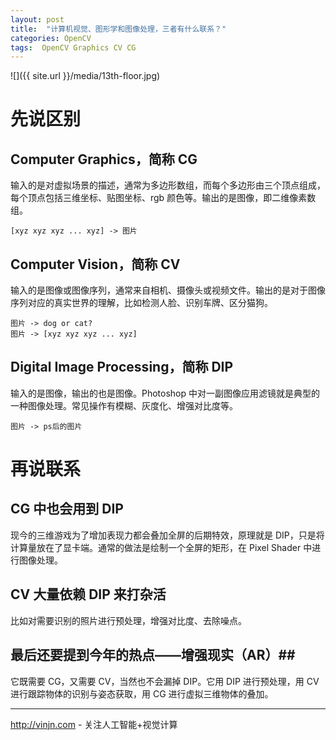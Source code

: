 ```yaml
---
layout: post
title:  "计算机视觉、图形学和图像处理，三者有什么联系？"
categories: OpenCV
tags:  OpenCV Graphics CV CG
---
```


![]({{ site.url }}/media/13th-floor.jpg)

先说区别
=

## Computer Graphics，简称 CG ##

输入的是对虚拟场景的描述，通常为多边形数组，而每个多边形由三个顶点组成，每个顶点包括三维坐标、贴图坐标、rgb 颜色等。输出的是图像，即二维像素数组。

    [xyz xyz xyz ... xyz] -> 图片

## Computer Vision，简称 CV ##

输入的是图像或图像序列，通常来自相机、摄像头或视频文件。输出的是对于图像序列对应的真实世界的理解，比如检测人脸、识别车牌、区分猫狗。

    图片 -> dog or cat?
    图片 -> [xyz xyz xyz ... xyz]




## Digital Image Processing，简称 DIP ##

输入的是图像，输出的也是图像。Photoshop 中对一副图像应用滤镜就是典型的一种图像处理。常见操作有模糊、灰度化、增强对比度等。

    图片 -> ps后的图片

再说联系
=

## CG 中也会用到 DIP ##

现今的三维游戏为了增加表现力都会叠加全屏的后期特效，原理就是 DIP，只是将计算量放在了显卡端。通常的做法是绘制一个全屏的矩形，在 Pixel Shader 中进行图像处理。


## CV 大量依赖 DIP 来打杂活 ##

比如对需要识别的照片进行预处理，增强对比度、去除噪点。

## 最后还要提到今年的热点——增强现实（AR）##

它既需要 CG，又需要 CV，当然也不会漏掉 DIP。它用 DIP 进行预处理，用 CV 进行跟踪物体的识别与姿态获取，用 CG 进行虚拟三维物体的叠加。

----
http://vinjn.com - 关注人工智能+视觉计算